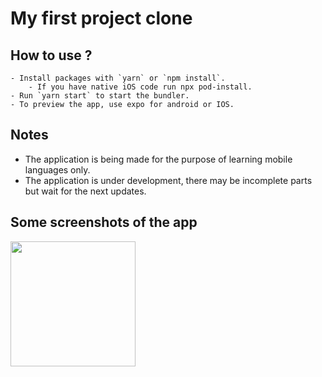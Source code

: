 # My first project clone

## How to use ?
    - Install packages with `yarn` or `npm install`.
        - If you have native iOS code run npx pod-install.
    - Run `yarn start` to start the bundler.
    - To preview the app, use expo for android or IOS.

## Notes
 - The application is being made for the purpose of learning mobile languages ​​only.
 - The application is under development, there may be incomplete parts but wait for the next updates.


## Some screenshots of the app

<img src="https://i.imgur.com/3C25eY5.png" width="200">